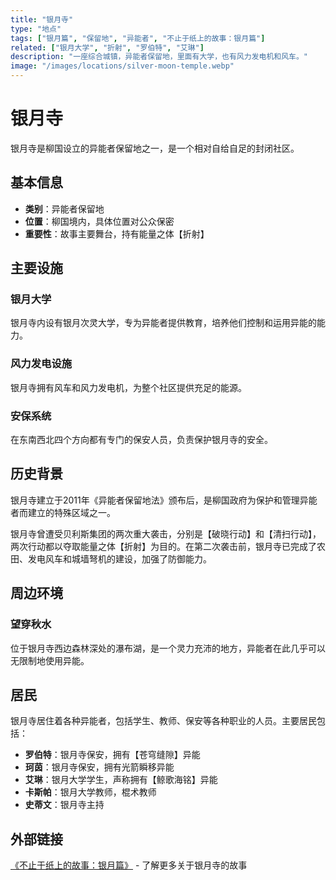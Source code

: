 ```yaml
---
title: "银月寺"
type: "地点"
tags: ["银月篇", "保留地", "异能者", "不止于纸上的故事：银月篇"]
related: ["银月大学", "折射", "罗伯特", "艾琳"]
description: "一座综合城镇，异能者保留地，里面有大学，也有风力发电机和风车。"
image: "/images/locations/silver-moon-temple.webp"
---
```

# 银月寺

银月寺是柳国设立的异能者保留地之一，是一个相对自给自足的封闭社区。

## 基本信息

- **类别**：异能者保留地
- **位置**：柳国境内，具体位置对公众保密
- **重要性**：故事主要舞台，持有能量之体【折射】

## 主要设施

### 银月大学
银月寺内设有银月次灵大学，专为异能者提供教育，培养他们控制和运用异能的能力。

### 风力发电设施
银月寺拥有风车和风力发电机，为整个社区提供充足的能源。

### 安保系统
在东南西北四个方向都有专门的保安人员，负责保护银月寺的安全。

## 历史背景

银月寺建立于2011年《异能者保留地法》颁布后，是柳国政府为保护和管理异能者而建立的特殊区域之一。

<div class="spoiler" data-source="《不止于纸上的故事：银月篇》清扫行动">
银月寺曾遭受贝利斯集团的两次重大袭击，分别是【破晓行动】和【清扫行动】，两次行动都以夺取能量之体【折射】为目的。在第二次袭击前，银月寺已完成了农田、发电风车和城墙弩机的建设，加强了防御能力。
</div>

## 周边环境

### 望穿秋水
位于银月寺西边森林深处的瀑布湖，是一个灵力充沛的地方，异能者在此几乎可以无限制地使用异能。

## 居民

银月寺居住着各种异能者，包括学生、教师、保安等各种职业的人员。主要居民包括：

- **罗伯特**：银月寺保安，拥有【苍穹缝隙】异能
- **珂茵**：银月寺保安，拥有光箭瞬移异能
- **艾琳**：银月大学学生，声称拥有【鲸歌海铭】异能
- **卡斯帕**：银月大学教师，棍术教师
- **史蒂文**：银月寺主持

## 外部链接

[《不止于纸上的故事：银月篇》](https://tobenot.itch.io/beyond-books) - 了解更多关于银月寺的故事 